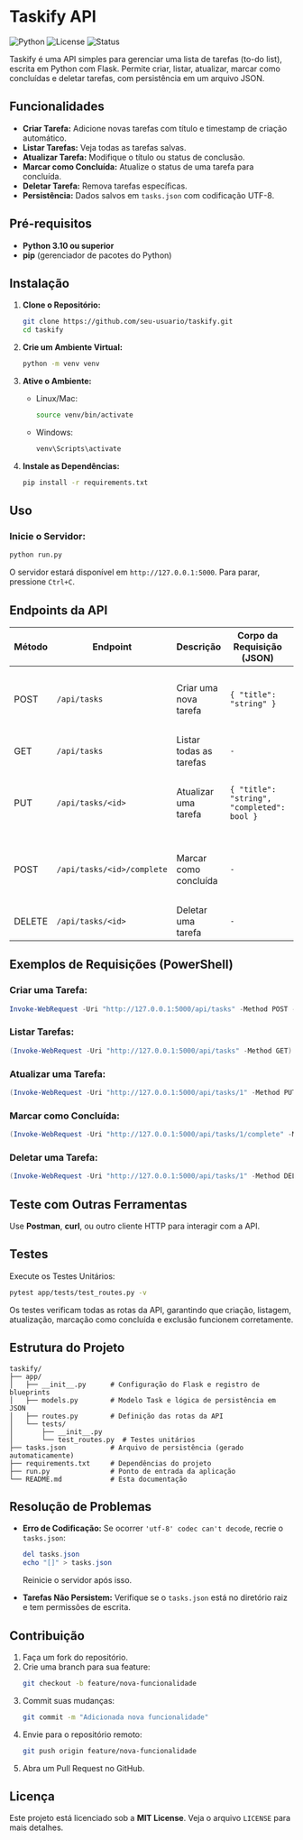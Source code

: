 # Taskify API

![Python](https://img.shields.io/badge/python-3.10+-blue.svg)
![License](https://img.shields.io/badge/license-MIT-green.svg)
![Status](https://img.shields.io/badge/status-active-brightgreen.svg)

Taskify é uma API simples para gerenciar uma lista de tarefas (to-do list), escrita em Python com Flask. Permite criar, listar, atualizar, marcar como concluídas e deletar tarefas, com persistência em um arquivo JSON.

## Funcionalidades

- **Criar Tarefa:** Adicione novas tarefas com título e timestamp de criação automático.
- **Listar Tarefas:** Veja todas as tarefas salvas.
- **Atualizar Tarefa:** Modifique o título ou status de conclusão.
- **Marcar como Concluída:** Atualize o status de uma tarefa para concluída.
- **Deletar Tarefa:** Remova tarefas específicas.
- **Persistência:** Dados salvos em `tasks.json` com codificação UTF-8.

## Pré-requisitos

- **Python 3.10 ou superior**  
- **pip** (gerenciador de pacotes do Python)

## Instalação

1. **Clone o Repositório:**
   ```bash
   git clone https://github.com/seu-usuario/taskify.git
   cd taskify
   ```

2. **Crie um Ambiente Virtual:**
   ```bash
   python -m venv venv
   ```

3. **Ative o Ambiente:**
   - Linux/Mac:
     ```bash
     source venv/bin/activate
     ```
   - Windows:
     ```powershell
     venv\Scripts\activate
     ```

4. **Instale as Dependências:**
   ```bash
   pip install -r requirements.txt
   ```

## Uso

### Inicie o Servidor:
   ```bash
   python run.py
   ```
O servidor estará disponível em `http://127.0.0.1:5000`. Para parar, pressione `Ctrl+C`.

## Endpoints da API

| Método | Endpoint               | Descrição                | Corpo da Requisição (JSON)          | Resposta (JSON) |
|---------|------------------------|----------------------------|--------------------------------|----------------|
| POST    | `/api/tasks`           | Criar uma nova tarefa      | `{ "title": "string" }`        | `{ "id": int, "title": "string", "completed": bool, "created_at": "string" }` |
| GET     | `/api/tasks`           | Listar todas as tarefas    | `-`                            | `[{...}, {...}]` |
| PUT     | `/api/tasks/<id>`      | Atualizar uma tarefa       | `{ "title": "string", "completed": bool }` | `{ "id": int, "title": "string", "completed": bool, "created_at": "string" }` |
| POST    | `/api/tasks/<id>/complete` | Marcar como concluída  | `-`                            | `{ "id": int, "title": "string", "completed": true, "created_at": "string" }` |
| DELETE  | `/api/tasks/<id>`      | Deletar uma tarefa         | `-`                            | `{ "message": "Task deleted" }` |

## Exemplos de Requisições (PowerShell)

### Criar uma Tarefa:
```powershell
Invoke-WebRequest -Uri "http://127.0.0.1:5000/api/tasks" -Method POST -Headers @{"Content-Type"="application/json"} -Body '{"title":"Estudar Python"}'
```

### Listar Tarefas:
```powershell
(Invoke-WebRequest -Uri "http://127.0.0.1:5000/api/tasks" -Method GET).Content
```

### Atualizar uma Tarefa:
```powershell
(Invoke-WebRequest -Uri "http://127.0.0.1:5000/api/tasks/1" -Method PUT -Headers @{"Content-Type"="application/json"} -Body '{"title":"Estudar Flask","completed":true}').Content
```

### Marcar como Concluída:
```powershell
(Invoke-WebRequest -Uri "http://127.0.0.1:5000/api/tasks/1/complete" -Method POST).Content
```

### Deletar uma Tarefa:
```powershell
(Invoke-WebRequest -Uri "http://127.0.0.1:5000/api/tasks/1" -Method DELETE).Content
```

## Teste com Outras Ferramentas

Use **Postman**, **curl**, ou outro cliente HTTP para interagir com a API.

## Testes

Execute os Testes Unitários:
```bash
pytest app/tests/test_routes.py -v
```

Os testes verificam todas as rotas da API, garantindo que criação, listagem, atualização, marcação como concluída e exclusão funcionem corretamente.

## Estrutura do Projeto

```
taskify/
├── app/
│   ├── __init__.py      # Configuração do Flask e registro de blueprints
│   ├── models.py        # Modelo Task e lógica de persistência em JSON
│   ├── routes.py        # Definição das rotas da API
│   └── tests/
│       ├── __init__.py
│       └── test_routes.py  # Testes unitários
├── tasks.json           # Arquivo de persistência (gerado automaticamente)
├── requirements.txt     # Dependências do projeto
├── run.py               # Ponto de entrada da aplicação
└── README.md            # Esta documentação
```

## Resolução de Problemas

- **Erro de Codificação:** Se ocorrer `'utf-8' codec can't decode`, recrie o `tasks.json`:
  ```powershell
  del tasks.json
  echo "[]" > tasks.json
  ```
  Reinicie o servidor após isso.

- **Tarefas Não Persistem:** Verifique se o `tasks.json` está no diretório raiz e tem permissões de escrita.

## Contribuição

1. Faça um fork do repositório.
2. Crie uma branch para sua feature:
   ```bash
   git checkout -b feature/nova-funcionalidade
   ```
3. Commit suas mudanças:
   ```bash
   git commit -m "Adicionada nova funcionalidade"
   ```
4. Envie para o repositório remoto:
   ```bash
   git push origin feature/nova-funcionalidade
   ```
5. Abra um Pull Request no GitHub.

## Licença

Este projeto está licenciado sob a **MIT License**. Veja o arquivo `LICENSE` para mais detalhes.

